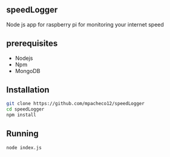 ## speedLogger
Node js app for raspberry pi for monitoring your internet speed

## prerequisites
* Nodejs
* Npm
* MongoDB


## Installation
```bash
git clone https://github.com/mpacheco12/speedLogger
cd speedLogger
npm install
```

## Running
```bash
node index.js
```
